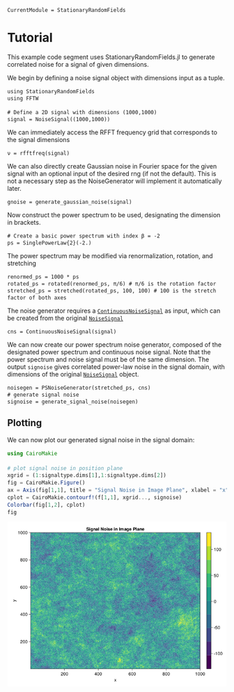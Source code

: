 ```@meta
CurrentModule = StationaryRandomFields
```

# Tutorial
This example code segment uses StationaryRandomFields.jl to generate correlated noise for a signal of given dimensions.

We begin by defining a noise signal object with dimensions input as a tuple. 
```@example 1
using StationaryRandomFields
using FFTW

# Define a 2D signal with dimensions (1000,1000)
signal = NoiseSignal((1000,1000))
```
We can immediately access the RFFT frequency grid that corresponds to the signal dimensions

```@example 1
ν = rfftfreq(signal)
```
We can also directly create Gaussian noise in Fourier space for the given signal with an optional input of the desired rng (if not the default).
This is not a necessary step as the NoiseGenerator will implement it automatically later.
```@example 1
gnoise = generate_gaussian_noise(signal)
```
Now construct the power spectrum to be used, designating the dimension in brackets. 
```@example 1
# Create a basic power spectrum with index β = -2
ps = SinglePowerLaw{2}(-2.)
```
The power spectrum may be modified via renormalization, rotation, and stretching
```@example 1
renormed_ps = 1000 * ps 
rotated_ps = rotated(renormed_ps, π/6) # π/6 is the rotation factor
stretched_ps = stretched(rotated_ps, 100, 100) # 100 is the stretch factor of both axes
```
The noise generator requires a [`ContinuousNoiseSignal`](@ref) as input, which can be created from the original [`NoiseSignal`](@ref)
```@example 1
cns = ContinuousNoiseSignal(signal)
```
We can now create our power spectrum noise generator, composed of the designated power spectrum and continuous noise signal. Note that the power spectrum and noise signal must be of the same dimension. The output `signoise` gives correlated power-law noise in the signal domain, with dimensions of the original [`NoiseSignal`](@ref) object.
```@example 1
noisegen = PSNoiseGenerator(stretched_ps, cns)
# generate signal noise
signoise = generate_signal_noise(noisegen)
```
## Plotting

We can now plot our generated signal noise in the signal domain:
```julia
using CairoMakie

# plot signal noise in position plane
xgrid = (1:signaltype.dims[1],1:signaltype.dims[2])
fig = CairoMakie.Figure()
ax = Axis(fig[1,1], title = "Signal Noise in Image Plane", xlabel = "x", ylabel = "y")
cplot = CairoMakie.contourf!(f[1,1], xgrid..., signoise)
Colorbar(fig[1,2], cplot)
fig
```

![fig](images/signalnoise2d.png)
